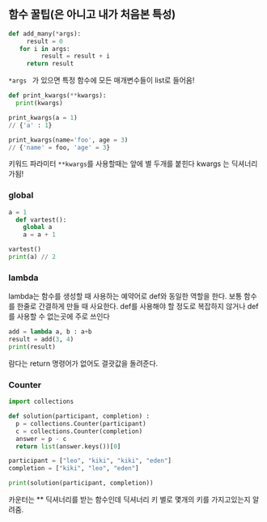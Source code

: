 ## 함수 꿀팁(은 아니고 내가 처음본 특성)


``` py
def add_many(*args): 
     result = 0 
   for i in args: 
         result = result + i 
     return result 
```

```*args ``` 가 있으면  특정 함수에 모든 매개변수들이 list로 들어옴!

```py
def print_kwargs(**kwargs):
  print(kwargs)

print_kwargs(a = 1)
// {'a' : 1}

print_kwargs(name='foo', age = 3)
// {'name' = foo, 'age' = 3}
```
키워드 파라미터 ```**kwargs```를 사용할때는 앞에 별 두개를 붙힌다
kwargs 는 딕셔너리가됨!

### global

``` py
a = 1
  def vartest():
    global a
    a = a + 1

vartest()
print(a) // 2
```

### lambda
lambda는 함수를 생성할 때 사용하는 예약어로 def와 동일한 역할을 한다. 보통 함수를 한줄로 간결하게 만들 때 사요한다.
def를 사용해야 할 정도로 복잡하지 않거나 def를 사용할 수 없는곳에 주로 쓰인다
```py
add = lambda a, b : a+b
result = add(3, 4)
print(result)
```
람다는 return 명령어가 없어도 결괏값을 돌려준다.


### Counter

``` py
import collections

def solution(participant, completion) :
  p = collections.Counter(participant) 
  c = collections.Counter(completion)
  answer = p - c
  return list(answer.keys())[0]

participant = ["leo", "kiki", "kiki", "eden"]
completion = ["kiki", "leo", "eden"]

print(solution(participant, completion))
```

카운터는 ** 딕셔너리를 받는 함수인데 딕셔너리 키 별로 몇개의 키를 가지고있는지 알려줌.
